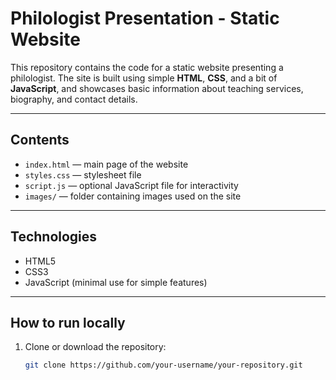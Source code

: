 # Philologist Presentation - Static Website

This repository contains the code for a static website presenting a philologist. The site is built using simple **HTML**, **CSS**, and a bit of **JavaScript**, and showcases basic information about teaching services, biography, and contact details.

---

## Contents

- `index.html` — main page of the website  
- `styles.css` — stylesheet file  
- `script.js` — optional JavaScript file for interactivity  
- `images/` — folder containing images used on the site  

---

## Technologies

- HTML5  
- CSS3  
- JavaScript (minimal use for simple features)  

---

## How to run locally

1. Clone or download the repository:  
   ```bash
   git clone https://github.com/your-username/your-repository.git
